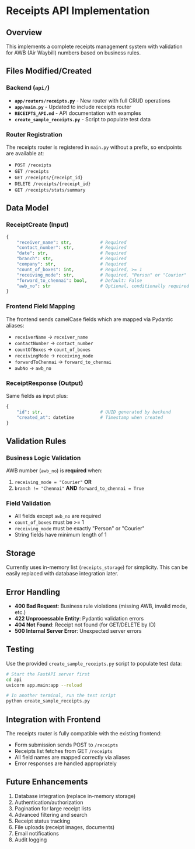 # Receipts API Implementation

## Overview
This implements a complete receipts management system with validation for AWB (Air Waybill) numbers based on business rules.

## Files Modified/Created

### Backend (`api/`)
- **`app/routers/receipts.py`** - New router with full CRUD operations
- **`app/main.py`** - Updated to include receipts router
- **`RECEIPTS_API.md`** - API documentation with examples
- **`create_sample_receipts.py`** - Script to populate test data

### Router Registration
The receipts router is registered in `main.py` without a prefix, so endpoints are available at:
- `POST /receipts`
- `GET /receipts`
- `GET /receipts/{receipt_id}`
- `DELETE /receipts/{receipt_id}`
- `GET /receipts/stats/summary`

## Data Model

### ReceiptCreate (Input)
```python
{
    "receiver_name": str,           # Required
    "contact_number": str,          # Required  
    "date": str,                    # Required
    "branch": str,                  # Required
    "company": str,                 # Required
    "count_of_boxes": int,          # Required, >= 1
    "receiving_mode": str,          # Required, "Person" or "Courier"
    "forward_to_chennai": bool,     # Default: False
    "awb_no": str                   # Optional, conditionally required
}
```

### Frontend Field Mapping
The frontend sends camelCase fields which are mapped via Pydantic aliases:
- `receiverName` → `receiver_name`
- `contactNumber` → `contact_number`
- `countOfBoxes` → `count_of_boxes`
- `receivingMode` → `receiving_mode`
- `forwardToChennai` → `forward_to_chennai`
- `awbNo` → `awb_no`

### ReceiptResponse (Output)
Same fields as input plus:
```python
{
    "id": str,                      # UUID generated by backend
    "created_at": datetime          # Timestamp when created
}
```

## Validation Rules

### Business Logic Validation
AWB number (`awb_no`) is **required** when:
1. `receiving_mode = "Courier"` **OR**
2. `branch != "Chennai"` **AND** `forward_to_chennai = True`

### Field Validation
- All fields except `awb_no` are required
- `count_of_boxes` must be >= 1
- `receiving_mode` must be exactly "Person" or "Courier"
- String fields have minimum length of 1

## Storage
Currently uses in-memory list (`receipts_storage`) for simplicity. This can be easily replaced with database integration later.

## Error Handling
- **400 Bad Request**: Business rule violations (missing AWB, invalid mode, etc.)
- **422 Unprocessable Entity**: Pydantic validation errors
- **404 Not Found**: Receipt not found (for GET/DELETE by ID)
- **500 Internal Server Error**: Unexpected server errors

## Testing
Use the provided `create_sample_receipts.py` script to populate test data:

```bash
# Start the FastAPI server first
cd api
uvicorn app.main:app --reload

# In another terminal, run the test script
python create_sample_receipts.py
```

## Integration with Frontend
The receipts router is fully compatible with the existing frontend:
- Form submission sends POST to `/receipts`
- Receipts list fetches from GET `/receipts`
- All field names are mapped correctly via aliases
- Error responses are handled appropriately

## Future Enhancements
1. Database integration (replace in-memory storage)
2. Authentication/authorization
3. Pagination for large receipt lists
4. Advanced filtering and search
5. Receipt status tracking
6. File uploads (receipt images, documents)
7. Email notifications
8. Audit logging

